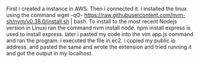 First i created a instance in AWS. Then i connected it. i installed the linux using the command wget -qO- https://raw.githubusercontent.com/nvm-sh/nvm/v0.38.0/install.sh | bash.
To install to the most recent Nodejs version in Linuxi ran the command nvm install node.
npm install express is used to install express.
later i pasted my code into the vim app.js command and ran the program.
i executed the file in ec2.
i copied my public ip address. 
and pasted the same and wrote the extension and tried running it and got the output in my localhost. 
